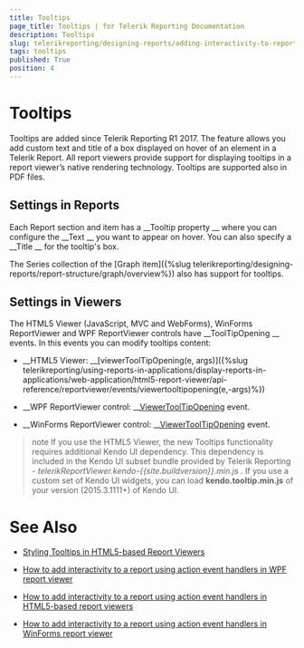 ```yaml
---
title: Tooltips
page_title: Tooltips | for Telerik Reporting Documentation
description: Tooltips
slug: telerikreporting/designing-reports/adding-interactivity-to-reports/tooltips
tags: tooltips
published: True
position: 4
---
```


# Tooltips



Tooltips are added since Telerik Reporting R1 2017.
        The feature allows you add custom text and title of a box displayed on hover of an element in a Telerik Report.
        All report viewers provide support for displaying tooltips in a report viewer’s native rendering technology. Tooltips are supported also in PDF files.
      


## Settings in Reports

Each Report section and item has a 
__Tooltip property
__ where you can configure the 
__Text
__ you want to appear on hover.
          You can also specify a 
__Title
__ for the tooltip's box.
        


The Series collection of the 
[Graph item]({%slug telerikreporting/designing-reports/report-structure/graph/overview%})
 also has support for tooltips.
        


## Settings in Viewers

The HTML5 Viewer (JavaScript, MVC and WebForms), WinForms ReportViewer and WPF ReportViewer controls have 
__ToolTipOpening
__ events.
          In this events you can modify tooltips content:
        


* __HTML5 Viewer: 
__[viewerToolTipOpening(e, args)]({%slug telerikreporting/using-reports-in-applications/display-reports-in-applications/web-application/html5-report-viewer/api-reference/reportviewer/events/viewertooltipopening(e,-args)%})


* __WPF ReportViewer control: 
__[ViewerToolTipOpening](/reporting/api/Telerik.ReportViewer.Wpf.ReportViewer#Telerik_ReportViewer_Wpf_ReportViewer_ViewerToolTipOpening)
 event.
            


* __WinForms ReportViewer control: 
__[ViewerToolTipOpening](/reporting/api/Telerik.ReportViewer.WinForms.ReportViewerBase#Telerik_ReportViewer_WinForms_ReportViewerBase_ViewerToolTipOpening)
 event.
            


>note If you use the HTML5 Viewer, the new Tooltips functionality requires additional Kendo UI dependency.            This dependency is included in the Kendo UI subset bundle provided by Telerik Reporting -  *telerikReportViewer.kendo-{{site.buildversion}}.min.js* .          If you use a custom set of Kendo UI widgets, you can load  __kendo.tooltip.min.js__  of your version (2015.3.1111+) of Kendo UI.          


# See Also


 * [Styling Tooltips in HTML5-based Report Viewers
](http://www.telerik.com/support/kb/reporting/details/styling-tooltips-in-html5-based-report-viewers
)

 * [How to add interactivity to a report using action event handlers in WPF report viewer
](http://www.telerik.com/support/kb/reporting/details/how-to-add-interactivity-to-a-report-using-action-event-handlers-in-wpf-report-viewer
)

 * [How to add interactivity to a report using action event handlers in HTML5-based report viewers
](http://www.telerik.com/support/kb/reporting/details/how-to-add-interactivity-to-a-report-using-action-event-handlers-with-html5-based-report-viewers
)

 * [How to add interactivity to a report using action event handlers in WinForms report viewer
](http://www.telerik.com/support/kb/reporting/details/how-to-add-interactivity-to-a-report-using-action-event-handlers-in-winforms-report-viewer
)
